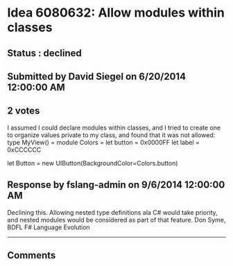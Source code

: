 # Idea 6080632: Allow modules within classes #

## Status : declined

## Submitted by David Siegel on 6/20/2014 12:00:00 AM

## 2 votes

I assumed I could declare modules within classes, and I tried to create one to organize values private to my class, and found that it was not allowed:
type MyView() =
module Colors =
let button = 0x0000FF
let label = 0xCCCCCC

let Button = new UIButton(BackgroundColor=Colors.button)



## Response by fslang-admin on 9/6/2014 12:00:00 AM

Declining this. Allowing nested type definitions ala C# would take priority, and nested modules would be considered as part of that feature.
Don Syme, BDFL F# Language Evolution

------------------------
## Comments

